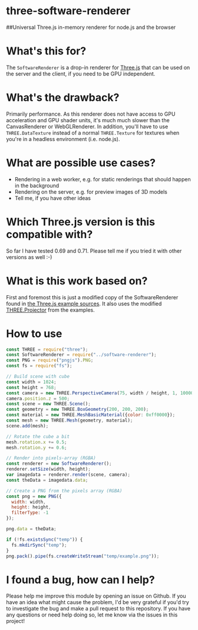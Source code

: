 three-software-renderer
=======================
##Universal Three.js in-memory renderer for node.js and the browser

# What's this for?
The `SoftwareRenderer` is a drop-in renderer for [Three.js](http://www.three.js.org) that can be used on the server and the client,
if you need to be GPU independent.

# What's the drawback?
Primarily performance. As this renderer does not have access to GPU acceleration and GPU shader units, it's much much slower than the CanvasRenderer or WebGLRenderer.
In addition, you'll have to use `THREE.DataTexture` instead of a normal `THREE.Texture` for textures when you're in a headless environment (i.e. node.js).

# What are possible use cases?
* Rendering in a web worker, e.g. for static renderings that should happen in the background
* Rendering on the server, e.g. for preview images of 3D models
* Tell me, if you have other ideas

# Which Three.js version is this compatible with?
So far I have tested 0.69 and 0.71. Please tell me if you tried it with other versions as well :-)

# What is this work based on?
First and foremost this is just a modified copy of the SoftwareRenderer found in [the Three.js example sources](https://github.com/mrdoob/three.js/blob/0b07813dc45481f1d16d3b6d2334178664861465/examples/js/renderers/SoftwareRenderer.js).
It also uses the modified [THREE.Projector](https://github.com/mrdoob/three.js/blob/20b77b2785afaa4d00a1ecd222e6de1a3ec76006/examples/js/renderers/Projector.js) from the examples.

# How to use
```javascript
const THREE = require("three");
const SoftwareRenderer = require("../software-renderer");
const PNG = require("pngjs").PNG;
const fs = require("fs");

// Build scene with cube
const width = 1024;
const height = 768;
const camera = new THREE.PerspectiveCamera(75, width / height, 1, 10000);
camera.position.z = 500;
const scene = new THREE.Scene();
const geometry = new THREE.BoxGeometry(200, 200, 200);
const material = new THREE.MeshBasicMaterial({color: 0xff0000});
const mesh = new THREE.Mesh(geometry, material);
scene.add(mesh);

// Rotate the cube a bit
mesh.rotation.x += 0.5;
mesh.rotation.y += 0.6;

// Render into pixels-array (RGBA)
const renderer = new SoftwareRenderer();
renderer.setSize(width, height);
var imagedata = renderer.render(scene, camera);
const theData = imagedata.data;

// Create a PNG from the pixels array (RGBA)
const png = new PNG({
  width: width,
  height: height,
  filterType: -1
});

png.data = theData;

if (!fs.existsSync("temp")) {
  fs.mkdirSync("temp");
}
png.pack().pipe(fs.createWriteStream("temp/example.png"));
```

# I found a bug, how can I help?
Please help me improve this module by opening an issue on Github. If you have an idea what might cause the problem, I'd be very grateful if you'd try to investigate the bug and make a pull request to this repository.
If you have any questions or need help doing so, let me know via the issues in this project!
